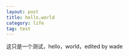 ```yaml
---
layout: post
title: hello,world
category: life
tag: test
---
```


这只是一个测试，hello，world，edited by wade

